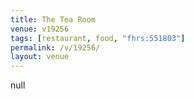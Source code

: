 ```yaml
---
title: The Tea Room
venue: v19256
tags: [restaurant, food, "fhrs:551803"]
permalink: /v/19256/
layout: venue
---
```

null